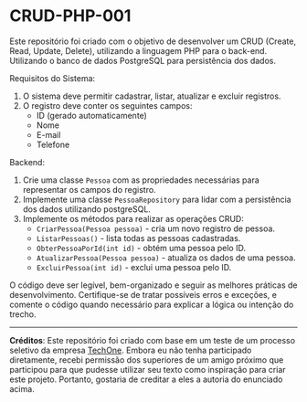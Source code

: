 # CRUD-PHP-001

Este repositório foi criado com o objetivo de desenvolver um CRUD (Create, Read, Update, Delete), utilizando a linguagem PHP para o back-end. Utilizando o banco de dados PostgreSQL para persistência dos dados.

Requisitos do Sistema:
1. O sistema deve permitir cadastrar, listar, atualizar e excluir registros.
2. O registro deve conter os seguintes campos:
   - ID (gerado automaticamente)
   - Nome
   - E-mail
   - Telefone

Backend:
1. Crie uma classe `Pessoa` com as propriedades necessárias para representar os campos do registro.
2. Implemente uma classe `PessoaRepository` para lidar com a persistência dos dados utilizando postgreSQL.
3. Implemente os métodos para realizar as operações CRUD:
   - `CriarPessoa(Pessoa pessoa)` - cria um novo registro de pessoa.
   - `ListarPessoas()` - lista todas as pessoas cadastradas.
   - `ObterPessoaPorId(int id)` - obtém uma pessoa pelo ID.
   - `AtualizarPessoa(Pessoa pessoa)` - atualiza os dados de uma pessoa.
   - `ExcluirPessoa(int id)` - exclui uma pessoa pelo ID.

O código deve ser legível, bem-organizado e seguir as melhores práticas de desenvolvimento. Certifique-se de tratar possíveis erros e exceções, e comente o código quando necessário para explicar a lógica ou intenção do trecho.

---
**Créditos**: Este repositório foi criado com base em um teste de um processo seletivo da empresa [TechOne](https://techone.com.br). Embora eu não tenha participado diretamente, recebi permissão dos superiores de um amigo próximo que participou para que pudesse utilizar seu texto como inspiração para criar este projeto. Portanto, gostaria de creditar a eles a autoria do enunciado acima.
